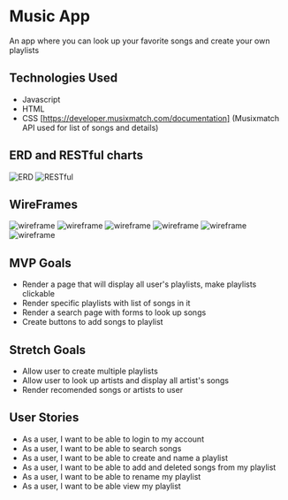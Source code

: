# Music App
An app where you can look up your favorite songs and create your own playlists
## Technologies Used
* Javascript
* HTML
* CSS
 [https://developer.musixmatch.com/documentation] (Musixmatch API used for list of songs and details)
## ERD and RESTful charts
![ERD](ERD.png)
![RESTful](RESTful.png)
## WireFrames
![wireframe](Screenshot%202022-12-22%20at%208.25.23%20AM.png)
![wireframe](Screenshot%202022-12-22%20at%208.30.24%20AM.png)
![wireframe](Screenshot%202022-12-22%20at%208.34.09%20AM.png)
![wireframe](Screenshot%202022-12-22%20at%208.39.17%20AM.png)
![wireframe](Screenshot%202022-12-22%20at%208.45.15%20AM.png)
![wireframe](Screenshot%202022-12-22%20at%208.55.53%20AM.png)
## MVP Goals
* Render a page that will display all user's playlists, make playlists clickable
* Render specific playlists with list of songs in it
* Render a search page with forms to look up songs
* Create buttons to add songs to playlist

## Stretch Goals
* Allow user to create multiple playlists
* Allow user to look up artists and display all artist's songs
* Render recomended songs or artists to user

## User Stories
* As a user, I want to be able to login to my account
* As a user, I want to be able to search songs
* As a user, I want to be able to create and name a playlist
* As a user, I want to be able to add and deleted songs from my playlist
* As a user, I want to be able to rename my playlist
* As a user, I want to be able view my playlist


